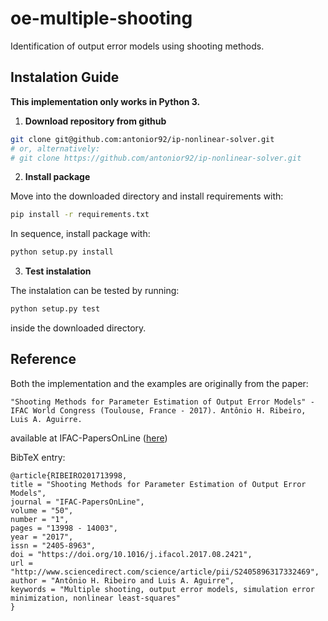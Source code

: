 # oe-multiple-shooting

Identification of output error models using shooting methods.

## Instalation Guide

**This implementation only works in Python 3.**

1) **Download repository from github**

```bash
git clone git@github.com:antonior92/ip-nonlinear-solver.git
# or, alternatively:
# git clone https://github.com/antonior92/ip-nonlinear-solver.git
```

2) **Install package**

Move into the downloaded directory and install requirements with:
```bash
pip install -r requirements.txt
```

In sequence, install package with:
```bash
python setup.py install
```

3) **Test instalation**

The instalation can be tested by running:
```bash
python setup.py test
```
inside the downloaded directory.

## Reference

Both the implementation and the examples are originally from the paper:
```
"Shooting Methods for Parameter Estimation of Output Error Models" - IFAC World Congress (Toulouse, France - 2017). Antônio H. Ribeiro, Luis A. Aguirre.
```
available at IFAC-PapersOnLine ([here](http://www.sciencedirect.com/science/article/pii/S2405896317332469))

BibTeX entry:
```
@article{RIBEIRO201713998,
title = "Shooting Methods for Parameter Estimation of Output Error Models",
journal = "IFAC-PapersOnLine",
volume = "50",
number = "1",
pages = "13998 - 14003",
year = "2017",
issn = "2405-8963",
doi = "https://doi.org/10.1016/j.ifacol.2017.08.2421",
url = "http://www.sciencedirect.com/science/article/pii/S2405896317332469",
author = "Antônio H. Ribeiro and Luis A. Aguirre",
keywords = "Multiple shooting, output error models, simulation error minimization, nonlinear least-squares"
}
```
